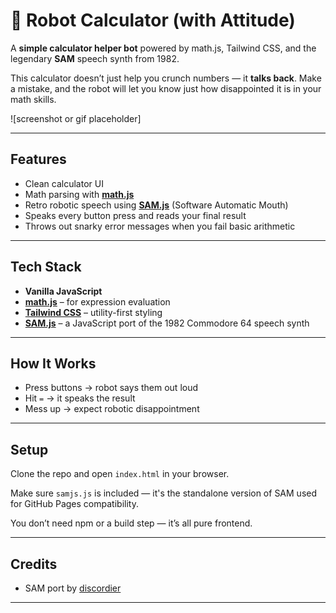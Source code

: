 # 🤖 Robot Calculator (with Attitude)

A **simple calculator helper bot** powered by math.js, Tailwind CSS, and the legendary **SAM** speech synth from 1982.

This calculator doesn’t just help you crunch numbers — it **talks back**. Make a mistake, and the robot will let you know just how disappointed it is in your math skills.

![screenshot or gif placeholder]

---

##  Features

-  Clean calculator UI 
-  Math parsing with **[math.js](https://mathjs.org/)**
-  Retro robotic speech using **[SAM.js](https://github.com/discordier/sam)** (Software Automatic Mouth)
-  Speaks every button press and reads your final result
-  Throws out snarky error messages when you fail basic arithmetic

---

##  Tech Stack

- **Vanilla JavaScript**  
- **[math.js](https://mathjs.org/)** – for expression evaluation  
- **[Tailwind CSS](https://tailwindcss.com/)** – utility-first styling  
- **[SAM.js](https://github.com/discordier/sam)** – a JavaScript port of the 1982 Commodore 64 speech synth

---

##  How It Works

- Press buttons → robot says them out loud  
- Hit `=` → it speaks the result  
- Mess up → expect robotic disappointment

---

##  Setup

Clone the repo and open `index.html` in your browser.

Make sure `samjs.js` is included — it's the standalone version of SAM used for GitHub Pages compatibility.

You don’t need npm or a build step — it’s all pure frontend.

---

##  Credits

- SAM port by [discordier](https://github.com/discordier/sam)

---

